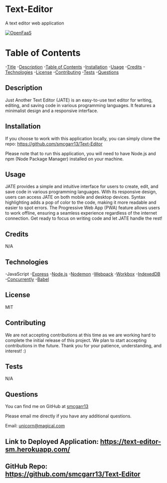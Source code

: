 # Text-Editor
A text editor web application

[![OpenFaaS](https://img.shields.io/badge/License-MIT-blue.svg)](https://www.openfaas.com)

# Table of Contents

-[Title](#title)
-[Description](#description)
-[Table of Contents](#table-of-contents)
-[Installation](#installation)
-[Usage](#usage)
-[Credits](#credits)
-[Technologies](#technologies)
-[License](#license)
-[Contributing](#contributing)
-[Tests](#tests)
-[Questions](#questions)

## Description
Just Another Text Editor (JATE) is an easy-to-use text editor for writing, editing, and saving code in various programming languages. It features a minimalist design and a responsive interface.

## Installation
If you choose to work with this application locally, you can simply clone the repo: https://github.com/smcgarr13/Text-Editor

Please note that to run this application, you will need to have Node.js and npm (Node Package Manager) installed on your machine.

## Usage
JATE provides a simple and intuitive interface for users to create, edit, and save code in various programming languages. With its responsive design, users can access JATE on both mobile and desktop devices. Syntax highlighting adds a pop of color to the code, making it more readable and easier to spot errors.  The Progressive Web App (PWA) feature allows users to work offline, ensuring a seamless experience regardless of the internet connection. Get ready to focus on writing code and let JATE handle the rest!

## Credits
N/A

## Technologies
-JavaScript
-[Express](https://expressjs.com/)
-[Node.js](https://nodejs.org/en/)
-[Nodemon](https://www.npmjs.com/package/nodemon)
-[Webpack](https://webpack.js.org/)
-[Workbox](https://www.npmjs.com/package/workbox-webpack-plugin)
-[IndexedDB](https://developer.mozilla.org/en-US/docs/Web/API/IndexedDB_API)
-[Concurrently](https://www.npmjs.com/package/concurrently)
-[Babel](https://babeljs.io/)

## License
MIT

## Contributing
We are not accepting contributions at this time as we are working hard to complete the initial release of this project. We plan to start accepting contributions in the future. Thank you for your patience, understanding, and interest! :)

## Tests
N/A

## Questions

You can find me on GitHub at [smcgarr13](https://github.com/smcgarr13)

Please email me directly if you have any additional questions.

Email: unicorn@magical.com

## Link to Deployed Application: https://text-editor-sm.herokuapp.com/

## GitHub Repo: https://github.com/smcgarr13/Text-Editor
